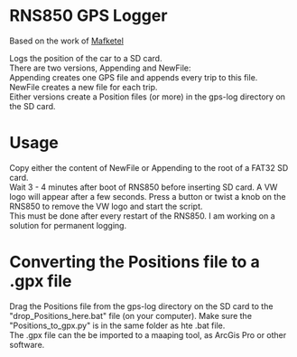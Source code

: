 # RNS850 GPS Logger
Based on the work of [Mafketel](https://github.com/Mafketel/audi-mmi-3g-gps-logging)  

Logs the position of the car to a SD card.  
There are two versions, Appending and NewFile:  
Appending creates one GPS file and appends every trip to this file.  
NewFile creates a new file for each trip.  
Either versions create a Position files (or more) in the gps-log directory on the SD card.


# Usage  
Copy either the content of NewFile or Appending to the root of a FAT32 SD card.  
Wait 3 - 4 minutes after boot of RNS850 before inserting SD card. A VW logo will appear after a few seconds. Press a button or twist a knob on the RNS850 to remove the VW logo and start the script.  
This must be done after every restart of the RNS850. I am working on a solution for permanent logging.

# Converting the Positions file to a .gpx file
Drag the Positions file from the gps-log directory on the SD card to the "drop_Positions_here.bat" file (on your computer). Make sure the "Positions_to_gpx.py" is in the same folder as hte .bat file.  
The .gpx file can the be imported to a maaping tool, as ArcGis Pro or other software.
